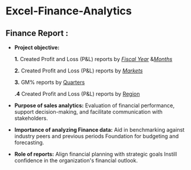 # Excel-Finance-Analytics
## Finance Report :

- **Project objective:** 

    **1.** Created Profit and Loss (P&L) reports by _[Fiscal Year](https://github.com/SharmaHarvinder7/Excel-Finance-Analytics/blob/main/P%26L%20by%20Market%20Net%20Sales%20Performance%20FY.pdf)_ &_[Months](https://github.com/SharmaHarvinder7/Excel-Finance-Analytics/blob/main/P%26L%20by%20Fiscal%20Month.pdf
)_ 

   **2.** Created Profit and Loss (P&L) reports by _[Markets](https://github.com/SharmaHarvinder7/Excel-Finance-Analytics/blob/main/P%26L%20for%20Market.pdf)_

   **3.** GM% reports by [Quarters](https://github.com/SharmaHarvinder7/Excel-Finance-Analytics/blob/main/GM%25%20by%20Quarters.pdf
)

   **.4** Created Profit and Loss (P&L) reports by [Region](https://github.com/SharmaHarvinder7/Excel-Finance-Analytics/blob/main/P%26L%20by%20Region%20FY.pdf
)

- **Purpose of sales analytics:** Evaluation of financial performance, support decision-making, and facilitate communication with stakeholders.

- **Importance of analyzing Finance data:** Aid in benchmarking against industry peers and previous periods Foundation for budgeting and forecasting.

- **Role of reports:** Align financial planning with strategic goals Instill confidence in the organization's financial outlook.
